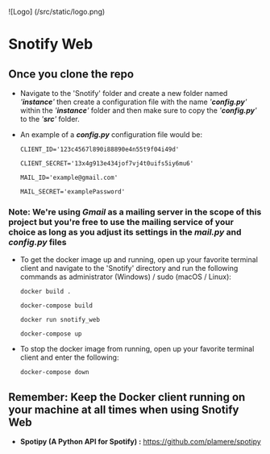![Logo]
(/src/static/logo.png)

# Snotify Web

## Once you clone the repo

- Navigate to the 'Snotify' folder and create a new folder named *'**instance**'* then create a configuration file with the name *'**config.py**'* within the *'**instance**'* folder and then make sure to copy the *'**config.py**'* to the *'**src**'* folder.

- An example of a _**config.py**_ configuration file would be:

    `CLIENT_ID='123c4567l890i88890e4n55t9f04i49d'`

    `CLIENT_SECRET='13x4g913e434jof7vj4t0uifs5iy6mu6'`

    `MAIL_ID='example@gmail.com'`

    `MAIL_SECRET='examplePassword'`

### **Note:** We're using *Gmail* as a mailing server in the scope of this project but you're free to use the mailing service of your choice as long as you adjust its settings in the _**mail.py**_ and _**config.py**_ files

- To get the docker image up and running, open up your favorite terminal client and navigate to the 'Snotify' directory and run the following commands as administrator (Windows) / sudo (macOS / Linux):

    ```docker build .```

    ```docker-compose build```

    ```docker run snotify_web```

    ```docker-compose up```

- To stop the docker image from running, open up your favorite terminal client and enter the following:

    ```docker-compose down```

## **Remember:** Keep the Docker client running on your machine at all times when using Snotify Web

- **Spotipy (A Python API for Spotify) :** https://github.com/plamere/spotipy